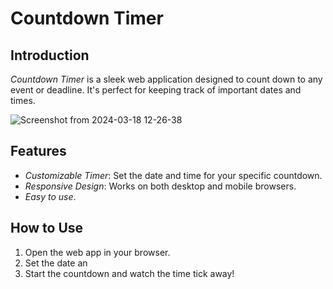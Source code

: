 # Countdown Timer 

## Introduction
*Countdown Timer* is a sleek web application designed to count down to any event or deadline. It's perfect for keeping track of important dates and times.

![Screenshot from 2024-03-18 12-26-38](https://github.com/Mohamed10Alaeldin/countdown/assets/99670636/02c7208c-113f-4f34-940e-706101d3e3c7)

## Features
- *Customizable Timer*: Set the date and time for your specific countdown.
- *Responsive Design*: Works on both desktop and mobile browsers.
- *Easy to use*.

## How to Use
1. Open the web app in your browser.
2. Set the date an
3. Start the countdown and watch the time tick away!

